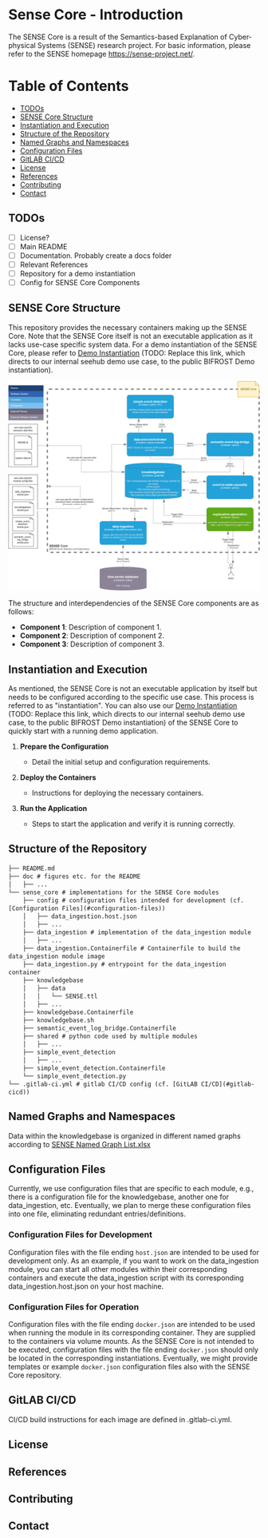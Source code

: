 # Sense Core - Introduction

The SENSE Core is a result of the Semantics-based Explanation of Cyber-physical Systems (SENSE) research project. For basic information, please refer to the SENSE homepage https://sense-project.net/. 


# Table of Contents

- [TODOs](#todos)
- [SENSE Core Structure](#sense-core-structure)
- [Instantiation and Execution](#instantiation-and-execution)
- [Structure of the Repository](#structure-of-the-repository)
- [Named Graphs and Namespaces](#named-graphs-and-namespaces)
- [Configuration Files](#configuration-files)
- [GitLAB CI/CD](#gitlab-cicd)
- [License](#license)
- [References](#references)
- [Contributing](#contributing)
- [Contact](#contact)

## TODOs

- [ ] License?
- [ ] Main README
- [ ] Documentation. Probably create a docs folder
- [ ] Relevant References
- [ ] Repository for a demo instantiation
- [ ] Config for SENSE Core Components

## SENSE Core Structure

This repository provides the necessary containers making up the SENSE Core. Note that the SENSE Core itself is not an executable application as it lacks use-case specific system data. For a demo instantiation of the SENSE Core, please refer to  [Demo Instantiation](https://git.ai.wu.ac.at/sense/seehub) (TODO: Replace this link, which directs to our internal seehub demo use case, to the public BIFROST Demo instantiation).

![SENSE Core Container Structure](./doc/SENSE-Core-C4-Model-Level2-ContainerDiagram.png)

The structure and interdependencies of the SENSE Core components are as follows:

- **Component 1**: Description of component 1.
- **Component 2**: Description of component 2.
- **Component 3**: Description of component 3.

## Instantiation and Execution
As mentioned, the SENSE Core is not an executable application by itself but needs to be configured according to the specific use case. This process is referred to as "instantiation". You can also use our [Demo Instantiation](https://git.ai.wu.ac.at/sense/seehub) (TODO: Replace this link, which directs to our internal seehub demo use case, to the public BIFROST Demo instantiation) of the SENSE Core to quickly start with a running demo application.


1. **Prepare the Configuration**
   - Detail the initial setup and configuration requirements.

2. **Deploy the Containers**
   - Instructions for deploying the necessary containers.

3. **Run the Application**
   - Steps to start the application and verify it is running correctly.

## Structure of the Repository
```
├── README.md
├── doc # figures etc. for the README
│   ├── ...
└── sense_core # implementations for the SENSE Core modules
    ├── config # configuration files intended for development (cf. [Configuration Files](#configuration-files))
    │   ├── data_ingestion.host.json
    │   ├── ...
    ├── data_ingestion # implementation of the data_ingestion module
    │   ├── ...
    ├── data_ingestion.Containerfile # Containerfile to build the data_ingestion module image
    ├── data_ingestion.py # entrypoint for the data_ingestion container
    ├── knowledgebase
    │   ├── data
    │   │   └── SENSE.ttl
    │   ├── ...
    ├── knowledgebase.Containerfile
    ├── knowledgebase.sh
    ├── semantic_event_log_bridge.Containerfile
    ├── shared # python code used by multiple modules
    │   ├── ...
    ├── simple_event_detection
    │   ├── ...
    ├── simple_event_detection.Containerfile
    └── simple_event_detection.py
└── .gitlab-ci.yml # gitlab CI/CD config (cf. [GitLAB CI/CD](#gitlab-cicd))
```

## Named Graphs and Namespaces
Data within the knowledgebase is organized in different named graphs according to  [SENSE Named Graph List.xlsx](https://wu.sharepoint.com/:x:/r/sites/PR-FFGSENSE/Freigegebene%20Dokumente/General/1_WorkPackages/WP4_Semantics-basedEventExplainability/4.1%20SENSE%20Semantic%20Model/SENSE%20Named%20Graph%20List.xlsx?d=w136542f1c78046dfa38a3af2cea52535&csf=1&web=1&e=01o5Rt)


## Configuration Files
Currently, we use configuration files that are specific to each module, e.g., there is a configuration file for the knowledgebase, another one for data_ingestion, etc. Eventually, we plan to merge these configuration files into one file, eliminating redundant entries/definitions.

### Configuration Files for Development
Configuration files with the file ending `host.json` are intended to be used for development only. As an example, if you want to work on the data_ingestion module, you can start all other modules within their corresponding containers and execute the data_ingestion script with its corresponding data_ingestion.host.json on your host machine.

### Configuration Files for Operation
Configuration files with the file ending `docker.json` are intended to be used when running the module in its corresponding container. They are supplied to the containers via volume mounts. As the SENSE Core is not intended to be executed, configuration files with the file ending `docker.json` should only be located in the corresponding instantiations. Eventually, we might provide templates or example `docker.json` configuration files also with the SENSE Core repository.

## GitLAB CI/CD
CI/CD build instructions for each image are defined in .gitlab-ci.yml.

## License

## References

## Contributing

## Contact